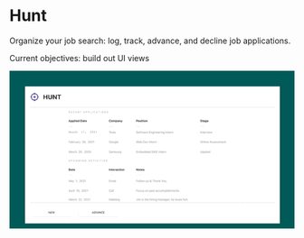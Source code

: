 # Hunt
Organize your job search: log, track, advance, and decline job applications.

Current objectives: build out UI views

![](images/HUNT.gif)
